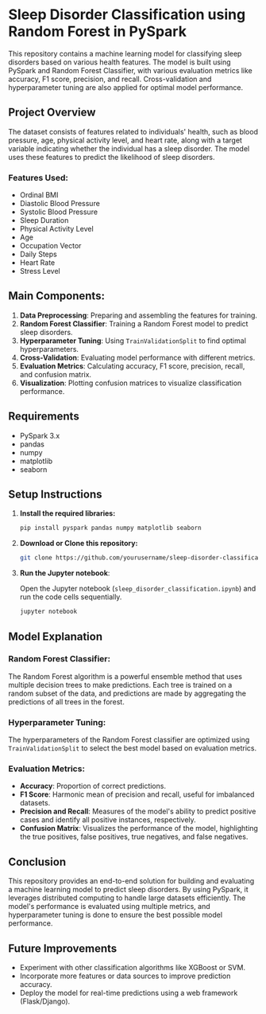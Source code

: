 # Sleep Disorder Classification using Random Forest in PySpark

This repository contains a machine learning model for classifying sleep disorders based on various health features. The model is built using PySpark and Random Forest Classifier, with various evaluation metrics like accuracy, F1 score, precision, and recall. Cross-validation and hyperparameter tuning are also applied for optimal model performance.

## Project Overview

The dataset consists of features related to individuals' health, such as blood pressure, age, physical activity level, and heart rate, along with a target variable indicating whether the individual has a sleep disorder. The model uses these features to predict the likelihood of sleep disorders.

### Features Used:
- Ordinal BMI
- Diastolic Blood Pressure
- Systolic Blood Pressure
- Sleep Duration
- Physical Activity Level
- Age
- Occupation Vector
- Daily Steps
- Heart Rate
- Stress Level

## Main Components:
1. **Data Preprocessing**: Preparing and assembling the features for training.
2. **Random Forest Classifier**: Training a Random Forest model to predict sleep disorders.
3. **Hyperparameter Tuning**: Using `TrainValidationSplit` to find optimal hyperparameters.
4. **Cross-Validation**: Evaluating model performance with different metrics.
5. **Evaluation Metrics**: Calculating accuracy, F1 score, precision, recall, and confusion matrix.
6. **Visualization**: Plotting confusion matrices to visualize classification performance.

## Requirements

- PySpark 3.x
- pandas
- numpy
- matplotlib
- seaborn

## Setup Instructions

1. **Install the required libraries:**

    ```bash
    pip install pyspark pandas numpy matplotlib seaborn
    ```

2. **Download or Clone this repository:**

    ```bash
    git clone https://github.com/yourusername/sleep-disorder-classification.git
    ```

3. **Run the Jupyter notebook**:

    Open the Jupyter notebook (`sleep_disorder_classification.ipynb`) and run the code cells sequentially.

    ```bash
    jupyter notebook
    ```

## Model Explanation

### Random Forest Classifier:
The Random Forest algorithm is a powerful ensemble method that uses multiple decision trees to make predictions. Each tree is trained on a random subset of the data, and predictions are made by aggregating the predictions of all trees in the forest.

### Hyperparameter Tuning:
The hyperparameters of the Random Forest classifier are optimized using `TrainValidationSplit` to select the best model based on evaluation metrics.

### Evaluation Metrics:
- **Accuracy**: Proportion of correct predictions.
- **F1 Score**: Harmonic mean of precision and recall, useful for imbalanced datasets.
- **Precision and Recall**: Measures of the model's ability to predict positive cases and identify all positive instances, respectively.
- **Confusion Matrix**: Visualizes the performance of the model, highlighting the true positives, false positives, true negatives, and false negatives.

## Conclusion

This repository provides an end-to-end solution for building and evaluating a machine learning model to predict sleep disorders. By using PySpark, it leverages distributed computing to handle large datasets efficiently. The model's performance is evaluated using multiple metrics, and hyperparameter tuning is done to ensure the best possible model performance.

## Future Improvements

- Experiment with other classification algorithms like XGBoost or SVM.
- Incorporate more features or data sources to improve prediction accuracy.
- Deploy the model for real-time predictions using a web framework (Flask/Django).



